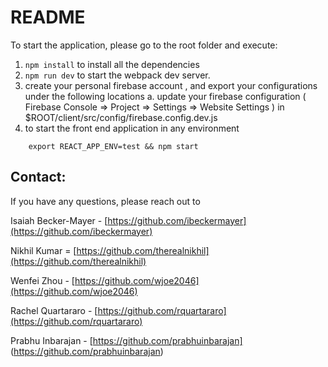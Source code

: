 # README

To start the application, please go to the root folder and execute:

1. `npm install` to install all the dependencies
2. `npm run dev` to start the webpack dev server.
3.  create your personal firebase account , and export your configurations under the following locations
    a. update your firebase configuration ( Firebase Console => Project => Settings => Website Settings ) in $ROOT/client/src/config/firebase.config.dev.js
4. to start the front end application in any environment 
```
    export REACT_APP_ENV=test && npm start
```

## Contact:

If you have any questions, please reach out to

Isaiah Becker-Mayer - [https://github.com/ibeckermayer](https://github.com/ibeckermayer)

Nikhil Kumar = [https://github.com/therealnikhil](https://github.com/therealnikhil)

Wenfei Zhou - [https://github.com/wjoe2046](https://github.com/wjoe2046)

Rachel Quartararo - [https://github.com/rquartararo](https://github.com/rquartararo)

Prabhu Inbarajan - [https://github.com/prabhuinbarajan] (https://github.com/prabhuinbarajan)